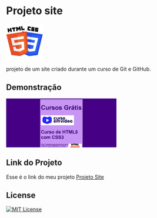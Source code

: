 # Projeto site

<img src="Imagens/HTML-CSS.png" alt="HTML-CSS" align="center" width="100">

 projeto de um site criado durante um curso de Git e GitHub.

 ## Demonstração

 <img src="Imagens/Captura de tela 2025-09-16 012153.png" alt="login" align="center" width="300">

 ## Link do Projeto

 Esse é o link do meu projeto <a href= "https://anajulialeite.github.io/projeto-site/">Projeto Site</a>

 ## License

[![MIT License](https://img.shields.io/badge/License-MIT-%231C003F.svg)](./LICENSE)
